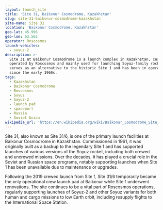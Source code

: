 ```yaml
---
layout: launch_site
title: 'Site 31, Baikonur Cosmodrome, Kazakhstan'
slug: site-31-baikonur-cosmodrome-kazakhstan
site-name: Site 31
location: 'Baikonur Cosmodrome, Kazakhstan'
geo-lat: 45.996
geo-lon: 63.562
operator: Roscosmos
launch-vehicles:
  - soyuz-2
description: >-
  Site 31 at Baikonur Cosmodrome is a launch complex in Kazakhstan, currently
  operated by Roscosmos and mainly used for launching Soyuz-family rockets. It
  serves as an alternative to the historic Site 1 and has been in operation
  since the early 1960s.
tags:
  - Kazakhstan
  - Baikonur Cosmodrome
  - Roscosmos
  - Soyuz
  - Soyuz-2
  - launch pad
  - spaceport
  - Russia
  - Soviet Union
wikipedia_url: 'https://en.wikipedia.org/wiki/Baikonur_Cosmodrome_Site_31'
---
```

Site 31, also known as Site 31/6, is one of the primary launch facilities at Baikonur Cosmodrome in Kazakhstan. Commissioned in 1961, it was originally built as a backup to the legendary Site 1 and has supported launches of various versions of the Soyuz rocket, including both crewed and uncrewed missions. Over the decades, it has played a crucial role in the Soviet and Russian space programs, notably supporting launches when Site 1 has been unavailable due to maintenance or upgrades.

Following the 2019 crewed launch from Site 1, Site 31/6 temporarily became the only operational crew launch pad at Baikonur while Site 1 underwent renovations. The site continues to be a vital part of Roscosmos operations, regularly supporting launches of Soyuz-2 and other Soyuz variants for both human and cargo missions to low Earth orbit, including resupply flights to the International Space Station.
